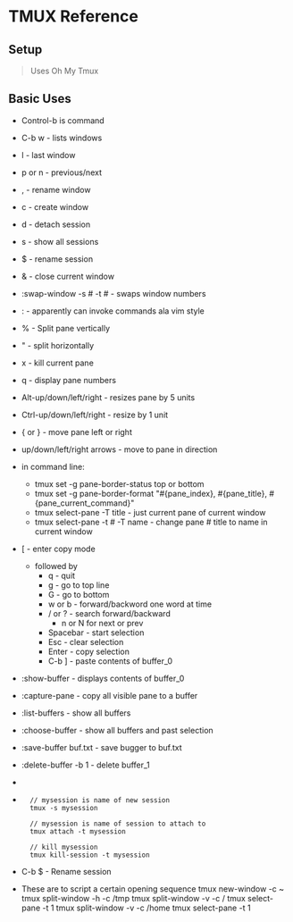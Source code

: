 # TMUX Reference

## Setup
> Uses Oh My Tmux
## Basic Uses
- Control-b is command
- C-b w - lists windows
- l - last window
- p or n - previous/next
- , - rename window
- c - create window
- d - detach session
- s - show all sessions
- $ - rename session
- & - close current window
- :swap-window -s # -t #  - swaps window numbers
- : - apparently can invoke commands ala vim style
- % - Split pane vertically
- " - split horizontally
- x - kill current pane
- q - display pane numbers
- Alt-up/down/left/right - resizes pane by 5 units
- Ctrl-up/down/left/right - resize by 1 unit
- { or } - move pane left or right
- up/down/left/right arrows - move to pane in direction
- in command line:
    - tmux set -g pane-border-status top or bottom
    - tmux set -g pane-border-format "#{pane_index}, #{pane_title}, #{pane_current_command}"
    - tmux select-pane -T title - just current pane of current window
    - tmux select-pane -t # -T name - change pane # title to name in current window
- [ - enter copy mode
    - followed by
        - q - quit
        - g - go to top line
        - G - go to bottom
        - w or b - forward/backword one word at time
        - / or ? - search forward/backward
            - n or N for next or prev
        - Spacebar - start selection
        - Esc - clear selection
        - Enter - copy selection
        - C-b ] - paste contents of buffer_0
- :show-buffer - displays contents of buffer_0
- :capture-pane - copy all visible pane to a buffer
- :list-buffers - show all buffers
- :choose-buffer - show all buffers and past selection
- :save-buffer buf.txt - save bugger to buf.txt
- :delete-buffer -b 1 - delete buffer_1
-
- ```
    // mysession is name of new session
    tmux -s mysession

    // mysession is name of session to attach to
    tmux attach -t mysession

    // kill mysession
    tmux kill-session -t mysession
  ```
- C-b $ - Rename session

- These are to script a certain opening sequence
tmux new-window -c ~
tmux split-window -h -c /tmp
tmux split-window -v -c /
tmux select-pane -t 1
tmux split-window -v -c /home
tmux select-pane -t 1


